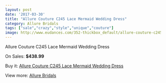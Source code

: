```yaml
---
layout: post
date: '2017-03-30'
title: "Allure Couture C245 Lace Mermaid Wedding Dress"
category: Allure Bridals
tags: ["sale","crazy","style","unique","couture"]
image: http://www.eudances.com/352-thickbox_default/allure-couture-c245-lace-mermaid-wedding-dress.jpg
---
```

Allure Couture C245 Lace Mermaid Wedding Dress

On Sales: **$438.99**
<a href="https://www.eudances.com/en/allure-bridals/108-allure-couture-c245-lace-mermaid-wedding-dress.html"><amp-img layout="responsive" width="600" height="600" src="//www.eudances.com/352-thickbox_default/allure-couture-c245-lace-mermaid-wedding-dress.jpg" alt="Allure Couture C245 Lace Mermaid Wedding Dress 0" /></a>
<a href="https://www.eudances.com/en/allure-bridals/108-allure-couture-c245-lace-mermaid-wedding-dress.html"><amp-img layout="responsive" width="600" height="600" src="//www.eudances.com/354-thickbox_default/allure-couture-c245-lace-mermaid-wedding-dress.jpg" alt="Allure Couture C245 Lace Mermaid Wedding Dress 1" /></a>
<a href="https://www.eudances.com/en/allure-bridals/108-allure-couture-c245-lace-mermaid-wedding-dress.html"><amp-img layout="responsive" width="600" height="600" src="//www.eudances.com/353-thickbox_default/allure-couture-c245-lace-mermaid-wedding-dress.jpg" alt="Allure Couture C245 Lace Mermaid Wedding Dress 2" /></a>

Buy it: [Allure Couture C245 Lace Mermaid Wedding Dress](https://www.eudances.com/en/allure-bridals/108-allure-couture-c245-lace-mermaid-wedding-dress.html "Allure Couture C245 Lace Mermaid Wedding Dress")

View more: [Allure Bridals](https://www.eudances.com/en/2-allure-bridals "Allure Bridals")